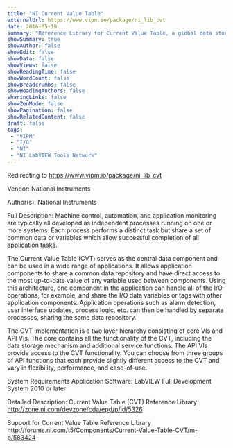 ```yaml
---
title: "NI Current Value Table"
externalUrl: https://www.vipm.io/package/ni_lib_cvt
date: 2016-05-19
summary: "Reference Library for Current Value Table, a global data storage and retrieval mechanism"
showSummary: true
showAuthor: false
showEdit: false
showData: false
showViews: false
showReadingTime: false
showWordCount: false
showBreadcrumbs: false
showHeadingAnchors: false
sharingLinks: false
showZenMode: false
showPagination: false
showRelatedContent: false
draft: false
tags:
 - "VIPM"
 - "I/O"
 - "NI"
 - "NI LabVIEW Tools Network"
---
```


Redirecting to https://www.vipm.io/package/ni_lib_cvt

Vendor: National Instruments

Author(s): National Instruments
 
Full Description:
Machine control, automation, and application monitoring are typically all developed as independent processes running on one or more systems. Each process performs a distinct task but share a set of common data or variables which allow successful completion of all application tasks.

The Current Value Table (CVT) serves as the central data component and can be used in a wide range of applications. It allows application components to share a common data repository and have direct access to the most up-to-date value of any variable used between components. Using this architecture, one component in the application can handle all of the I/O operations, for example, and share the I/O data variables or tags with other application components. Application operations such as alarm detection, user interface updates, process logic, etc. can then be handled by separate processes, sharing the same data repository.

The CVT implementation is a two layer hierarchy consisting of core VIs and API VIs. The core contains all the functionality of the CVT, including the data storage mechanism and additional service functions. The API VIs provide access to the CVT functionality. You can choose from three groups of API functions that each provide slightly different access to the CVT and vary in flexibility, performance, and ease-of-use.

System Requirements
Application Software: LabVIEW Full Development System 2010 or later

Detailed Description: Current Value Table (CVT) Reference Library
http://zone.ni.com/devzone/cda/epd/p/id/5326

Support for Current Value Table Reference Library
http://forums.ni.com/t5/Components/Current-Value-Table-CVT/m-p/583424